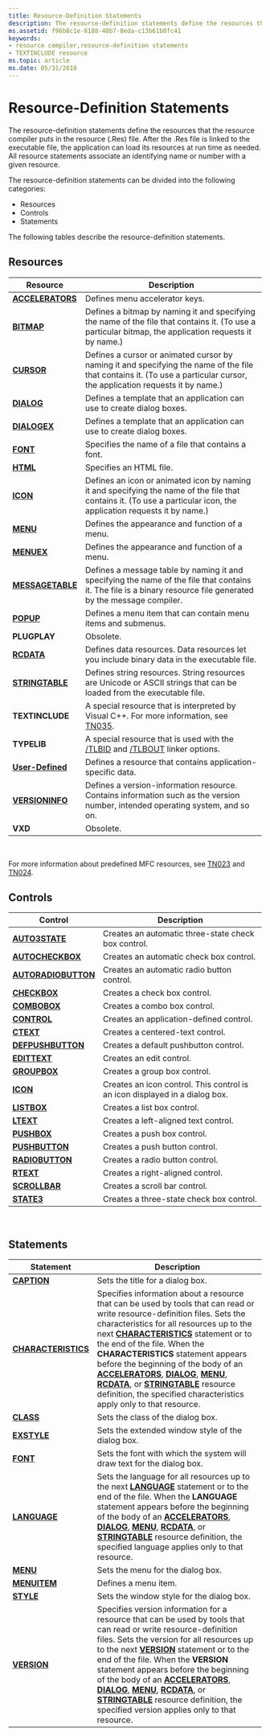 ```yaml
---
title: Resource-Definition Statements
description: The resource-definition statements define the resources that the resource compiler puts in the resource (.Res) file.
ms.assetid: f96b8c1e-8188-40b7-8eda-c13b61b8fc41
keywords:
- resource compiler,resource-definition statements
- TEXTINCLUDE resource
ms.topic: article
ms.date: 05/31/2018
---
```


# Resource-Definition Statements

The resource-definition statements define the resources that the resource compiler puts in the resource (.Res) file. After the .Res file is linked to the executable file, the application can load its resources at run time as needed. All resource statements associate an identifying name or number with a given resource.

The resource-definition statements can be divided into the following categories:

-   Resources
-   Controls
-   Statements

The following tables describe the resource-definition statements.

## Resources



| Resource                                      | Description                                                                                                                                                                     |
|-----------------------------------------------|---------------------------------------------------------------------------------------------------------------------------------------------------------------------------------|
| [**ACCELERATORS**](accelerators-resource.md) | Defines menu accelerator keys.                                                                                                                                                  |
| [**BITMAP**](bitmap-resource.md)             | Defines a bitmap by naming it and specifying the name of the file that contains it. (To use a particular bitmap, the application requests it by name.)                          |
| [**CURSOR**](cursor-resource.md)             | Defines a cursor or animated cursor by naming it and specifying the name of the file that contains it. (To use a particular cursor, the application requests it by name.)       |
| [**DIALOG**](dialog-resource.md)             | Defines a template that an application can use to create dialog boxes.                                                                                                          |
| [**DIALOGEX**](dialogex-resource.md)         | Defines a template that an application can use to create dialog boxes.                                                                                                          |
| [**FONT**](font-resource.md)                 | Specifies the name of a file that contains a font.                                                                                                                              |
| [**HTML**](html-resource.md)                 | Specifies an HTML file.                                                                                                                                                         |
| [**ICON**](icon-resource.md)                 | Defines an icon or animated icon by naming it and specifying the name of the file that contains it. (To use a particular icon, the application requests it by name.)            |
| [**MENU**](menu-resource.md)                 | Defines the appearance and function of a menu.                                                                                                                                  |
| [**MENUEX**](menuex-resource.md)             | Defines the appearance and function of a menu.                                                                                                                                  |
| [**MESSAGETABLE**](messagetable-resource.md) | Defines a message table by naming it and specifying the name of the file that contains it. The file is a binary resource file generated by the message compiler.                |
| [**POPUP**](popup-resource.md)               | Defines a menu item that can contain menu items and submenus.                                                                                                                   |
| **PLUGPLAY**                                  | Obsolete.                                                                                                                                                                       |
| [**RCDATA**](rcdata-resource.md)             | Defines data resources. Data resources let you include binary data in the executable file.                                                                                      |
| [**STRINGTABLE**](stringtable-resource.md)   | Defines string resources. String resources are Unicode or ASCII strings that can be loaded from the executable file.                                                            |
| **TEXTINCLUDE**                               | A special resource that is interpreted by Visual C++. For more information, see [TN035](/cpp/mfc/tn035-using-multiple-resource-files-and-header-files-with-visual-cpp).                                        |
| **TYPELIB**                                   | A special resource that is used with the [/TLBID](/cpp/build/reference/tlbid-specify-resource-id-for-typelib) and [/TLBOUT](/cpp/build/reference/tlbout-name-dot-tlb-file) linker options. |
| [**User-Defined**](user-defined-resource.md) | Defines a resource that contains application-specific data.                                                                                                                     |
| [**VERSIONINFO**](versioninfo-resource.md)   | Defines a version-information resource. Contains information such as the version number, intended operating system, and so on.                                                  |
| **VXD**                                       | Obsolete.                                                                                                                                                                       |



 

For more information about predefined MFC resources, see [TN023](/cpp/mfc/tn023-standard-mfc-resources) and [TN024](/cpp/mfc/tn024-mfc-defined-messages-and-resources).

## Controls



| Control                                            | Description                                                                 |
|----------------------------------------------------|-----------------------------------------------------------------------------|
| [**AUTO3STATE**](auto3state-control.md)           | Creates an automatic three-state check box control.                         |
| [**AUTOCHECKBOX**](autocheckbox-control.md)       | Creates an automatic check box control.                                     |
| [**AUTORADIOBUTTON**](autoradiobutton-control.md) | Creates an automatic radio button control.                                  |
| [**CHECKBOX**](checkbox-control.md)               | Creates a check box control.                                                |
| [**COMBOBOX**](combobox-control.md)               | Creates a combo box control.                                                |
| [**CONTROL**](control-control.md)                 | Creates an application-defined control.                                     |
| [**CTEXT**](ctext-control.md)                     | Creates a centered-text control.                                            |
| [**DEFPUSHBUTTON**](defpushbutton-control.md)     | Creates a default pushbutton control.                                       |
| [**EDITTEXT**](edittext-control.md)               | Creates an edit control.                                                    |
| [**GROUPBOX**](groupbox-control.md)               | Creates a group box control.                                                |
| [**ICON**](icon-control.md)                       | Creates an icon control. This control is an icon displayed in a dialog box. |
| [**LISTBOX**](listbox-control.md)                 | Creates a list box control.                                                 |
| [**LTEXT**](ltext-control.md)                     | Creates a left-aligned text control.                                        |
| [**PUSHBOX**](pushbox-control.md)                 | Creates a push box control.                                                 |
| [**PUSHBUTTON**](pushbutton-control.md)           | Creates a push button control.                                              |
| [**RADIOBUTTON**](radiobutton-control.md)         | Creates a radio button control.                                             |
| [**RTEXT**](rtext-control.md)                     | Creates a right-aligned control.                                            |
| [**SCROLLBAR**](scrollbar-control.md)             | Creates a scroll bar control.                                               |
| [**STATE3**](state3-control.md)                   | Creates a three-state check box control.                                    |



 

## Statements



| Statement                                            | Description                                                                                                                                                                                                                                                                                                                                                                                                                                                                                 |
|------------------------------------------------------|---------------------------------------------------------------------------------------------------------------------------------------------------------------------------------------------------------------------------------------------------------------------------------------------------------------------------------------------------------------------------------------------------------------------------------------------------------------------------------------------|
| [**CAPTION**](caption-statement.md)                 | Sets the title for a dialog box.                                                                                                                                                                                                                                                                                                                                                                                                                                                            |
| [**CHARACTERISTICS**](characteristics-statement.md) | Specifies information about a resource that can be used by tools that can read or write resource-definition files. Sets the characteristics for all resources up to the next [**CHARACTERISTICS**](characteristics-statement.md) statement or to the end of the file. When the **CHARACTERISTICS** statement appears before the beginning of the body of an [**ACCELERATORS**](accelerators-resource.md), [**DIALOG**](dialog-resource.md), [**MENU**](menu-resource.md), [**RCDATA**](rcdata-resource.md), or [**STRINGTABLE**](stringtable-resource.md) resource definition, the specified characteristics apply only to that resource. |
| [**CLASS**](class-statement.md)                     | Sets the class of the dialog box.                                                                                                                                                                                                                                                                                                                                                                                                                                                           |
| [**EXSTYLE**](exstyle-statement.md)                 | Sets the extended window style of the dialog box.                                                                                                                                                                                                                                                                                                                                                                                                                                           |
| [**FONT**](font-statement.md)                       | Sets the font with which the system will draw text for the dialog box.                                                                                                                                                                                                                                                                                                                                                                                                                      |
| [**LANGUAGE**](language-statement.md)               | Sets the language for all resources up to the next [**LANGUAGE**](language-statement.md) statement or to the end of the file. When the **LANGUAGE** statement appears before the beginning of the body of an [**ACCELERATORS**](accelerators-resource.md), [**DIALOG**](dialog-resource.md), [**MENU**](menu-resource.md), [**RCDATA**](rcdata-resource.md), or [**STRINGTABLE**](stringtable-resource.md) resource definition, the specified language applies only to that resource. |
| [**MENU**](menu-statement.md)                       | Sets the menu for the dialog box.                                                                                                                                                                                                                                                                                                                                                                                                                                                           |
| [**MENUITEM**](menuitem-statement.md)               | Defines a menu item.                                                                                                                                                                                                                                                                                                                                                                                                                                                                        |
| [**STYLE**](style-statement.md)                     | Sets the window style for the dialog box.                                                                                                                                                                                                                                                                                                                                                                                                                                                   |
| [**VERSION**](version-statement.md)                 | Specifies version information for a resource that can be used by tools that can read or write resource-definition files. Sets the version for all resources up to the next [**VERSION**](version-statement.md) statement or to the end of the file. When the **VERSION** statement appears before the beginning of the body of an [**ACCELERATORS**](accelerators-resource.md), [**DIALOG**](dialog-resource.md), [**MENU**](menu-resource.md), [**RCDATA**](rcdata-resource.md), or [**STRINGTABLE**](stringtable-resource.md) resource definition, the specified version applies only to that resource. |



 

 

 